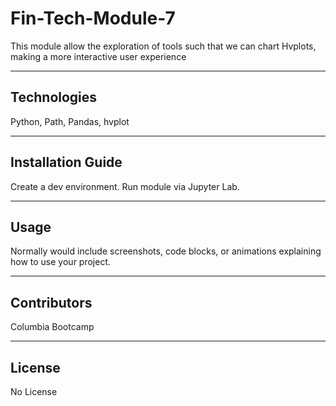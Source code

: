 # Fin-Tech-Module-7
This module allow the exploration of tools such that we can chart Hvplots, making a more interactive user experience

---

## Technologies

Python, Path, Pandas, hvplot

---

## Installation Guide

Create a dev environment.  Run module via Jupyter Lab. 

---

## Usage

Normally would include screenshots, code blocks, or animations explaining how to use your project.


---

## Contributors

Columbia Bootcamp

---

## License

No License

